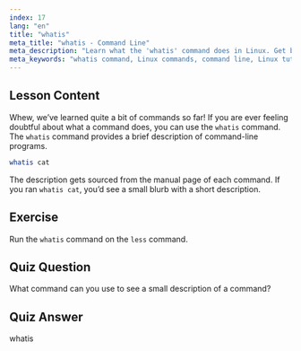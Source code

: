 ```yaml
---
index: 17
lang: "en"
title: "whatis"
meta_title: "whatis - Command Line"
meta_description: "Learn what the 'whatis' command does in Linux. Get brief descriptions of commands quickly. Essential for beginners to understand Linux commands."
meta_keywords: "whatis command, Linux commands, command line, Linux tutorial, Linux for beginners, command description, Linux guide"
---
```


## Lesson Content

Whew, we’ve learned quite a bit of commands so far! If you are ever feeling doubtful about what a command does, you can use the `whatis` command. The `whatis` command provides a brief description of command-line programs.

```bash
whatis cat
```

The description gets sourced from the manual page of each command. If you ran `whatis cat`, you’d see a small blurb with a short description.

## Exercise

Run the `whatis` command on the `less` command.

## Quiz Question

What command can you use to see a small description of a command?

## Quiz Answer

whatis
